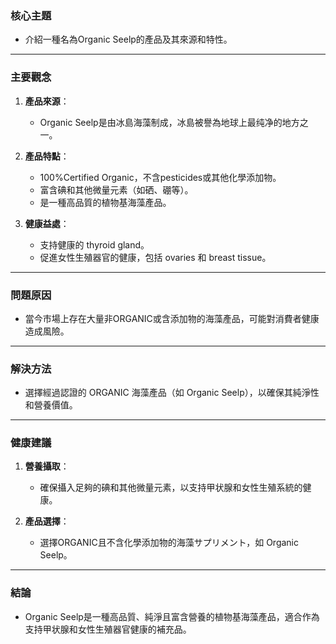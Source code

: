 ### 核心主題  
- 介紹一種名為Organic Seelp的產品及其來源和特性。  

---

### 主要觀念  
1. **產品來源**：  
   - Organic Seelp是由冰島海藻制成，冰島被譽為地球上最纯净的地方之一。  

2. **產品特點**：  
   - 100%Certified Organic，不含pesticides或其他化學添加物。  
   - 富含碘和其他微量元素（如硒、硼等）。  
   - 是一種高品質的植物基海藻產品。  

3. **健康益處**：  
   - 支持健康的 thyroid gland。  
   - 促進女性生殖器官的健康，包括 ovaries 和 breast tissue。  

---

### 問題原因  
- 當今市場上存在大量非ORGANIC或含添加物的海藻產品，可能對消費者健康造成風險。  

---

### 解決方法  
- 選擇經過認證的 ORGANIC 海藻產品（如 Organic Seelp），以確保其純淨性和營養價值。  

---

### 健康建議  
1. **營養攝取**：  
   - 確保攝入足夠的碘和其他微量元素，以支持甲状腺和女性生殖系統的健康。  

2. **產品選擇**：  
   - 選擇ORGANIC且不含化學添加物的海藻サプリメント，如 Organic Seelp。  

---

### 結論  
- Organic Seelp是一種高品質、純淨且富含營養的植物基海藻產品，適合作為支持甲状腺和女性生殖器官健康的補充品。